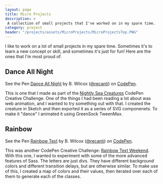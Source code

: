 ```yaml
---
layout: page
title: Micro Projects
description: >
 A collection of small projects that I've worked on in my spare time.
category: project
header: "/projects/assets/MicroProjects/MicroProjectsTop.PNG"
--- 
```


I like to work on a lot of small projects in my spare time. Sometimes it's to learn a new concept or skill, and sometimes it's just for fun! Here are the ones that I'm most proud of.

## Dance All Night
<p data-height="415" data-theme-id="0" data-slug-hash="PqrLNa" data-default-tab="result" data-user="recanti" class='codepen'>See the Pen <a href='http://codepen.io/recanti/pen/PqrLNa/'>Dance All Night</a> by B. Wilcox (<a href='http://codepen.io/recanti'>@recanti</a>) on <a href='http://codepen.io'>CodePen</a>.</p>
<script async src="//assets.codepen.io/assets/embed/ei.js"></script>

This is one that I made as part of the [Nightly Sea Creatures](http://codepen.io/collection/neJVwm/) CodePen Creative Challenge. One of the things I had been reading a lot about was web animation, and I wanted to try something out with that. I created the creature in Sketch and then exported it as a series of SVG componenets. To make it "dance" I animated it using GreenSock TweenMax.

## Rainbow
<p data-height="415" data-theme-id="0" data-slug-hash="zGLave" data-default-tab="result" data-user="recanti" class='codepen'>See the Pen <a href='http://codepen.io/recanti/pen/zGLave/'>Rainbow Text</a> by B. Wilcox (<a href='http://codepen.io/recanti'>@recanti</a>) on <a href='http://codepen.io'>CodePen</a>.</p>
<script async src="//assets.codepen.io/assets/embed/ei.js"></script>

This was another CodePen Creative Challenge: [Rainbow Text Weekend](http://codepen.io/collection/nxKPzY/). With this one, I wanted to experiment with some of the more advanced features of Sass. The letters are just divs. They have different background colors and different transition delays, but are otherwise similar. To make use of this, I created a map of colors and their values, then iterated over each of them to generate each of the classes.